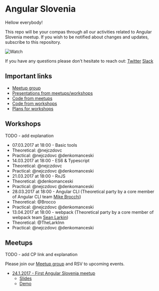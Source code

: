 # Angular Slovenia

Hellow everybody!

This repo will be your compas through all our activities related to Angular Slovenia meetup. If you wish to be notified about changes and updates, subscribe to this repository.

![Watch](https://cloud.githubusercontent.com/assets/9574457/22525827/2d0fc0d6-e8c9-11e6-92b4-572102e5a305.gif)


If you have any questions please don't hesitate to reach out:
[Twitter](https://twitter.com/nejczdovc)
[Slack](https://jsmeetlj.slack.com)

## Important links
* [Meetup group](https://www.meetup.com/ng-slo/)
* [Presentations from meetups/workshops](https://slides.com/ng-slo)
* [Code from meetups](https://github.com/ng-slo/meetup-material)
* [Code from workshops](https://github.com/ng-slo/meetup-material)
* [Plans for workshops](https://github.com/ng-slo/workshop-planing)

## Workshops

TODO - add explanation

* 07.03.2017 at 18:00 - Basic tools
 * Theoretical: @nejczdovc
 * Practical: @nejczdovc @denkomanceski
* 14.03.2017 at 18:00 - ES6 & Typescript
 * Theoretical: @nejczdovc
 * Practical: @nejczdovc @denkomanceski
* 21.03.2017 at 18:00 - RxJS
 * Theoretical: @denkomanceski
 * Practical: @nejczdovc @denkomanceski
* 28.03.2017 at 18:00 - Angular CLI (Theoretical party by a core member of Angular CLI team [Mike Brocchi](https://twitter.com/brocco))
 * Theoretical: @Brocco
 * Practical: @nejczdovc @denkomanceski
* 13.04.2017 at 18:00 - webpack (Theoretical party by a core member of webpack team [Sean Larkin](https://twitter.com/thelarkinn))
 * Theoretical: @TheLarkInn
 * Practical: @nejczdovc @denkomanceski

## Meetups

TODO - add CP link and explanation

Please join our [Meetup group](https://www.meetup.com/ng-slo/) and RSV to upcoming events.

* [24.1.2017 - First Angular Slovenia meetup](https://www.meetup.com/ng-slo/events/236843238/)
  * [Slides](http://slides.com/ng-slo/introduction#/)
  * [Demo](https://github.com/ng-slo/meetup-material/tree/master/24.01.2017)
